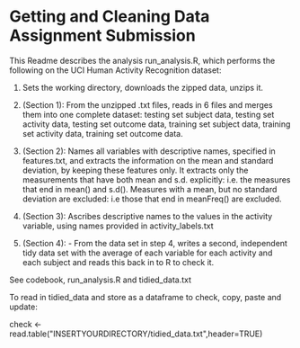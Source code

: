 # Getting and Cleaning Data Assignment Submission

This Readme describes the analysis run_analysis.R, which performs the following on the UCI Human Activity Recognition dataset:

1) Sets the working directory, downloads the zipped data, unzips it.

2) (Section 1): From the unzipped .txt files, reads in 6 files and merges them into one complete dataset: 
  testing set subject data,
  testing set activity data,
  testing set outcome data,
  training set subject data,
  training set activity data,
  training set outcome data.

3) (Section 2): Names all variables with descriptive names, specified in features.txt, and extracts the information on the mean and standard deviation, by keeping these features only. It extracts only the measurements that have both mean and s.d. explicitly: i.e. the measures that end in mean() and s.d(). Measures with a mean, but no standard deviation are excluded: i.e those that end in meanFreq() are excluded. 

4) (Section 3): Ascribes descriptive names to the values in the activity variable, using names provided in activity_labels.txt

5) (Section 4): - From the data set in step 4, writes a second, independent tidy data set with the average of each variable for each activity and each subject and reads this back in to R to check it.

See codebook, run_analysis.R and tidied_data.txt

To read in tidied_data and store as a dataframe to check, copy, paste and update:

check <- read.table("INSERTYOURDIRECTORY/tidied_data.txt",header=TRUE) 
